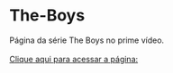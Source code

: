 # The-Boys
Página da série The Boys no prime vídeo.<br><br>
[ Clique aqui para acessar a página: ]()
